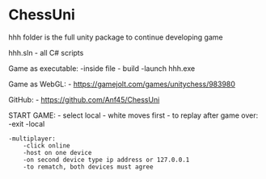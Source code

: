 # ChessUni

hhh folder is the full unity package to continue developing game

hhh.sln - all C# scripts

Game as executable:
	-inside file - build
	-launch hhh.exe

Game as WebGL:
	- https://gamejolt.com/games/unitychess/983980

GitHub:
	- https://github.com/Anf45/ChessUni

START GAME:
	- select local
	- white moves first
	- to replay after game over:
		-exit
		-local
	
	-multiplayer:
		-click online
		-host on one device
		-on second device type ip address or 127.0.0.1
		-to rematch, both devices must agree
